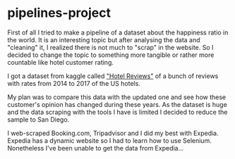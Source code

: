 # pipelines-project

First of all I tried to make a pipeline of a dataset about the happiness ratio in the world. It is an interesting topic but after analysing the data and "cleaning" it, I realized there is not much to "scrap" in the website. So I decided to change the topic to something more tangible or rather more countable like hotel customer rating.

I got a dataset from kaggle called ["Hotel Reviews"](https://www.kaggle.com/datafiniti/hotel-reviews) of a bunch of reviews with rates from 2014 to 2017 of the US hotels.

My plan was to compare this data with the updated one and see how these customer's opinion has changed during these years. As the dataset is huge and the data scraping with the tools I have is limited I decided to reduce the sample to San Diego.

I web-scraped Booking.com, Tripadvisor and I did my best with Expedia. Expedia has a dynamic website so I had to learn how to use Selenium. Nonetheless I've been unable to get the data from Expedia...


